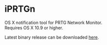 # iPRTGn
OS X notification tool for PRTG Network Monitor.  
Requires OS X 10.9 or higher.  

Latest binary release can be downloaded [here](https://deseven.info/sys/iprtgn.zip).

